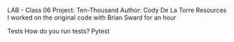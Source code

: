 LAB - Class 06
Project: Ten-Thousand
Author: Cody De La Torre
Resources
I worked on the original code with Brian Sward for an hour

Tests
How do you run tests? Pytest
